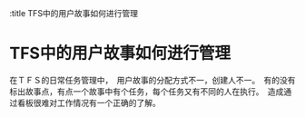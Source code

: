 :title  TFS中的用户故事如何进行管理

# TFS中的用户故事如何进行管理
在ＴＦＳ的日常任务管理中，　用户故事的分配方式不一，创建人不一。　有的没有标出故事点，有点一个故事中有个任务，每个任务又有不同的人在执行。　造成通过看板很难对工作情况有一个正确的了解。

## 